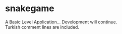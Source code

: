 # snakegame


A Basic Level Application... Development will continue.  
Turkish comment lines are included.
